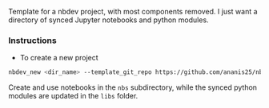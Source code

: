 Template for a nbdev project, with most components removed. I just want a directory of synced Jupyter notebooks and python modules. 

### Instructions
* To create a new project
```bash
nbdev_new <dir_name> --template_git_repo https://github.com/ananis25/nbdev_template.git
```

Create and use notebooks in the `nbs` subdirectory, while the synced python modules are updated in the `libs` folder. 
